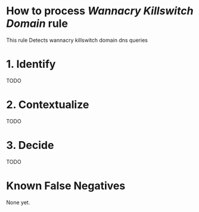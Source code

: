 # How to process *Wannacry Killswitch Domain* rule
This rule Detects wannacry killswitch domain dns queries

# 1. Identify
TODO

# 2. Contextualize
TODO

# 3. Decide
TODO

# Known False Negatives
None yet.
